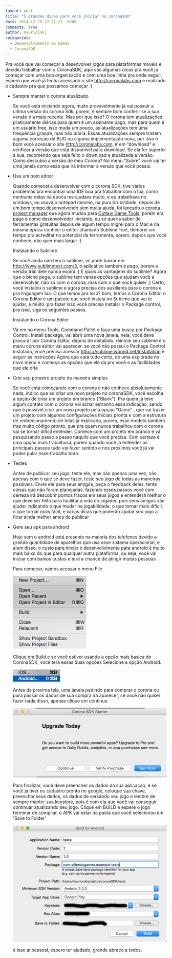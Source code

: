 ```yaml
---
layout: post
title: "5 grandes dicas para você iniciar no coronaSDK"
date: 2014-12-25 22:22:21 -0200
comments: true
author: mauriciokj
categories:
  - Desenvolvimento de Games
  - CoronaSDK
---
```


Pra você que vai começar a desenvolver jogos para plataformas moveis e decidiu trabalhar com o CoronaSDK, aqui vão algumas dicas pra você já começar com uma boa organização e com uma boa linha pra onde seguir, espero que você já tenha acessado o site http://coronalabs.com e realizado o cadastro pra que possamos começar :)

<!-- more -->
* Sempre manter o corona atualizado

	Se você está iniciando agora, muito provavelmente já vai possuir a ultima versão do corona Sdk, porem, é sempre bom conferir se a sua versão é a mais recente. Mas por que isso? O corona tem atualizações praticamente diárias para quem é um assinante pago, mas para quem é um usuário free, isso muda um pouco, as atualizações tem uma frequência grande, mas não diária. Essas atualizações sempre trazem alguma correção de BUG ou alguma implementação nova, por isso é bom você acessar o site http://coronalabs.com, ir em “download”  e verificar a versão que está disponível para download. Se ela for superior a sua, recomendo que seja feito o download e atualizada a versão.
	Como descubro a versão do meu Corona?
		No menu “Sobre” você vai ter uma janela como essa que irá informar a versão que você possui.

* Use um bom editor

	Quando comecei a desenvolver com o corona SDK, tive vários problemas pra encontrar uma IDE boa pra trabalhar com o lua, como nenhuma delas na época me ajudava muito, e eu trabalhava no windows, eu usava o notepad mesmo, na pura brutalidade, depois de um bom tempo desenvolvendo sem muita ajuda, foi lançado o [corona project manager](http://coronaprojectmanager.com) que agora mudou para [Outlaw Game Tools](http://outlawgametools.com/download), porem era pago e como desenvolvedor iniciante, eu só queria saber de ferramentas gratuitas
	depois de algum tempo migrei para o Mac e na mesma época conheci o editor chamado Sublime Text, demorei um tempo pra acreditar no potencial da ferramenta, porem, depois que você conhece, não quer mais largar :)

	Instalando o Sublime

	Se você ainda não tem o sublime, vc pode baixar em http://www.sublimetext.com/3, o aplicativo também é pago, porem a versão trial dele nunca expira :)
	E quais as vantagens do sublime? 
	Agora que o bicho pega, o sublime tem varias opções que ajudam você a desenvolver, não só com o corona, mas com o que você quiser ;)
	Certo, você instalou o sublime e agora precisa dos auxiliares para o corona e pra linguagem lua. O que temos pra isso? bom, temos o Corona Editor.
	o Corona Editor é um pacote que você instala no Sublime que vai te ajudar, e muito.
	pra fazer isso você precisa instalar o Package control, pra isso, siga os seguintes passos.

	Instalando o Corona Editor

	Vá em no menu Tools, Command Pallet e faça uma busca por Package Control: Install package, vai abrir uma nova janela, nela, você deve procurar por Corona Editor, depois de instalado, reinicie seu sublime e o menu corona editor vai aparecer. se você não possui o Package Control instalado, você precisa acessar https://sublime.wbond.net/installation e seguir as instruções
	Agora que está tudo certo, de uma explorada no novo menu e conheça as opções que ele da pra você e as facilidades que ele cria
		


* Crie seu primeiro projeto de maneira simples

	Se você está começando com o corona e não conhece absolutamente nada, indico que ao criar um novo projeto no coronaSDK, você escolha a opção de criar um projeto em branco (“Blank”).
	Pra quem já teve algum contato com o corona vai achar estranho essa indicação, sendo que é possível criar um novo projeto pela opção ‘’Game” , que vai trazer um projeto com algumas configurações iniciais pronta e com a estrutura de redirecionamento de telas já explicada, porem, esse modelo também traz muito código pronto, que pra quem nunca trabalhou com o corona vai se tornar difícil entender.
	Comece com um projeto em branco e vá pesquisando passo a passo naquilo que você precisa. Com certeza é uma opção mais trabalhosa, porem quando você já entender os principais passos tudo vai fazer sentido e nos próximos você já vai poder pular esse trabalho todo.


* Testes

	Antes de publicar seu jogo, teste ele, mas não apenas uma vez, não apenas com o que se deve fazer, teste seu jogo de todas as maneiras possíveis. Envie ele para seus amigos, peça o feedback deles, tente coisas que não foram planejadas, fazendo esses passos você com certeza irá descobrir pontos fracos em seus jogos e entenderá melhor o que deve ser feito para facilitar a vida do jogador, pois seus amigos vão ajudar indicando o que mudar na jogabilidade, o que tornar mais difícil, o que tornar mais fácil, e varias dicas que poderão ajudar seu jogo a ficar ainda melhor antes de publicar


* Gere seu apk para android

	Hoje sem o android está presente na maioria dos telefones devido a grande quantidade de aparelhos que usa esse sistema operacional, e alem disso, o custo para iniciar o desenvolvimento para android é muito mais baixo do que para qualquer outra plataforma, ou seja, você vai iniciar com baixos custos e terá a chance de atingir muitas pessoas 

	Para comecar, vamos acessar o menu File

	![File](/images/2014-12-25-5-grandes-dicas-para-voce-iniciar-no-coronasdk/menu_file.png)

	Clique em Build e se você estiver usando a opção mais basica do CoronaSDK, você terá essas duas opções
	Selecione a opção Android.

	![Build](/images/2014-12-25-5-grandes-dicas-para-voce-iniciar-no-coronasdk/menu_build.png)

	Antes da proxima tela, uma janela pedindo para comprar o corona ou para passar os dados de sua compra irá aparecer, se você não quiser fazer nada disso, apenas clique em continue.

	![PopUp](/images/2014-12-25-5-grandes-dicas-para-voce-iniciar-no-coronasdk/corona_sdk_starter.png)
	
	Para finalizar, você deve preencher os dados da sua aplicação, e se você já tiver eu cadastro pronto no google, coloque sua chave, preenchar seus dados, os dados da versãodo seu jogo e lembre de sempre manter sua keystore, pois é com ela que você vai conseguir continuar atualizando seu jogo.
	Clique em BUILD e espere o jogo terminar de compilar, o APK vai estar na pasta que você selecionou em 'Save to Folder'

	![FinalBuild](/images/2014-12-25-5-grandes-dicas-para-voce-iniciar-no-coronasdk/build_for_android.png)

	é isso ai pessoal, espero ter ajudado, grande abraço a todos.
	




